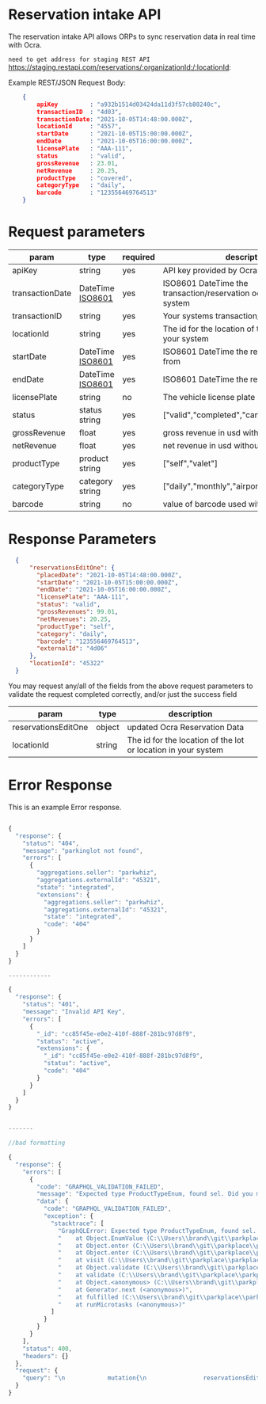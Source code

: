 # Reservation intake API

The reservation intake API allows ORPs to sync reservation data in real time with Ocra. 

`need to get address for staging REST API`
https://staging.restapi.com/reservations/:organizationId:/:locationId:


Example REST/JSON Request Body: 

```JSON
    {
        apiKey         : "a932b1514d03424da11d3f57cb80240c",
        transactionID  : "4d03",
        transactionDate: "2021-10-05T14:48:00.000Z",
        locationId     : "4557",
        startDate      : "2021-10-05T15:00:00.000Z", 
        endDate        : "2021-10-05T16:00:00.000Z",
        licensePlate   : "AAA-111",
        status         : "valid",
        grossRevenue   : 23.01,
        netRevenue     : 20.25,
        productType    : "covered",
        categoryType   : "daily",
        barcode        : "123556469764513"
    }
```


# Request parameters

|param          |type           |required|description|
|-----          |----           |--------|-----------|
|apiKey         |string         |yes     | API key provided by Ocra|
|transactionDate|DateTime [ISO8601](https://developer.mozilla.org/en-US/docs/Web/JavaScript/Reference/Global_Objects/Date/toISOString)|yes     | ISO8601 DateTime the transaction/reservation occurred in your system|
|transactionID  |string         |yes     | Your systems transaction/reservation ID|
|locationId     |string         |yes     | The id for the location of the lot or location in your system|
|startDate      |DateTime [ISO8601](https://developer.mozilla.org/en-US/docs/Web/JavaScript/Reference/Global_Objects/Date/toISOString)|yes     | ISO8601 DateTime the reservation starts from|
|endDate        |DateTime [ISO8601](https://developer.mozilla.org/en-US/docs/Web/JavaScript/Reference/Global_Objects/Date/toISOString)|yes     | ISO8601 DateTime the reservation ends|
|licensePlate   |string         |no      | The vehicle license plate|
|status         |status string  |yes     | ["valid","completed","cancelled","refunded"]|
|grossRevenue   |float     |yes     | gross revenue in usd without currency mark|
|netRevenue     |float     |yes     | net revenue in usd without currency mark|
|productType    |product string |yes     | ["self","valet"]|
|categoryType   |category string|yes     | ["daily","monthly","airport"]|
|barcode        |string         |no      | value of barcode used with reservation|

# Response Parameters

```JSON
  {
      "reservationsEditOne": {
        "placedDate": "2021-10-05T14:48:00.000Z",
        "startDate": "2021-10-05T15:00:00.000Z",
        "endDate": "2021-10-05T16:00:00.000Z",
        "licensePlate": "AAA-111",
        "status": "valid",
        "grossRevenues": 99.01,
        "netRevenues": 20.25,
        "productType": "self",
        "category": "daily",
        "barcode": "123556469764513",
        "externalId": "4d06"
      },
      "locationId": "45322"
  }

```

You may request any/all of the fields from the above request parameters to validate the request completed correctly, and/or just the success field

|param          |type           |description|
|-----          |----           |-----------|
|reservationsEditOne|object     |updated Ocra Reservation Data|
|locationId         |string     |The id for the location of the lot or location in your system|

# Error Response

This is an example Error response. 

```js

{
  "response": {
    "status": "404",
    "message": "parkinglot not found",
    "errors": [
      {
        "aggregations.seller": "parkwhiz",
        "aggregations.externalId": "45321",
        "state": "integrated",
        "extensions": {
          "aggregations.seller": "parkwhiz",
          "aggregations.externalId": "45321",
          "state": "integrated",
          "code": "404"
        }
      }
    ]
  }
}

------------

{
  "response": {
    "status": "401",
    "message": "Invalid API Key",
    "errors": [
      {
        "_id": "cc85f45e-e0e2-410f-888f-281bc97d8f9",
        "status": "active",
        "extensions": {
          "_id": "cc85f45e-e0e2-410f-888f-281bc97d8f9",
          "status": "active",
          "code": "404"
        }
      }
    ]
  }
}


-------

//bad formatting

{
  "response": {
    "errors": [
      {
        "code": "GRAPHQL_VALIDATION_FAILED",
        "message": "Expected type ProductTypeEnum, found sel. Did you mean the enum value self?",
        "data": {
          "code": "GRAPHQL_VALIDATION_FAILED",
          "exception": {
            "stacktrace": [
              "GraphQLError: Expected type ProductTypeEnum, found sel. Did you mean the enum value self?",
              "    at Object.EnumValue (C:\\Users\\brand\\git\\parkplace\\parkplace-graph\\node_modules\\graphql\\validation\\rules\\ValuesOfCorrectType.js:112:29)",
              "    at Object.enter (C:\\Users\\brand\\git\\parkplace\\parkplace-graph\\node_modules\\graphql\\language\\visitor.js:324:29)",
              "    at Object.enter (C:\\Users\\brand\\git\\parkplace\\parkplace-graph\\node_modules\\graphql\\language\\visitor.js:375:25)",
              "    at visit (C:\\Users\\brand\\git\\parkplace\\parkplace-graph\\node_modules\\graphql\\language\\visitor.js:242:26)",
              "    at Object.validate (C:\\Users\\brand\\git\\parkplace\\parkplace-graph\\node_modules\\graphql\\validation\\validate.js:73:24)",
              "    at validate (C:\\Users\\brand\\git\\parkplace\\parkplace-graph\\node_modules\\apollo-server-core\\src\\requestPipeline.ts:536:14)",
              "    at Object.<anonymous> (C:\\Users\\brand\\git\\parkplace\\parkplace-graph\\node_modules\\apollo-server-core\\src\\requestPipeline.ts:302:32)",
              "    at Generator.next (<anonymous>)",
              "    at fulfilled (C:\\Users\\brand\\git\\parkplace\\parkplace-graph\\node_modules\\apollo-server-core\\dist\\requestPipeline.js:5:58)",
              "    at runMicrotasks (<anonymous>)"
            ]
          }
        }
      }
    ],
    "status": 400,
    "headers": {}
  },
  "request": {
    "query": "\n            mutation{\n                reservationsEditOne(  \n                        id:\"fd4dd20c-0003-4b84-aade-17acf99ada19\", \n                        input: { \n                            parkingLotId: \"d1c654b0-cfa2-4d7b-81c0-5fec7e731f5d\", \n                            placedDate:\"2021-10-05T14:48:00.000Z\",\n                            startDate: \"2021-10-05T15:00:00.000Z\", \n                            endDate: \"2021-10-05T16:00:00.000Z\", \n                            licensePlate: \"AAA-111\",\n                            status:valid,\n                            grossRevenues: 99.01,\n                            netRevenues: 20.25,\n                            productType: sel,\n                            category: daily,\n                            barcode: \"123556469764513\",\n                            seller:parkwhiz,\n                            externalId:\"4d06\"\n                        }\n                    \n                ){\n                    placedDate\n                    startDate\n                    endDate\n                    licensePlate\n                    status\n                    grossRevenues\n                    netRevenues\n                    productType\n                    category\n                    barcode\n                    externalId\n                }\n            }\n        "
  }
}

```
